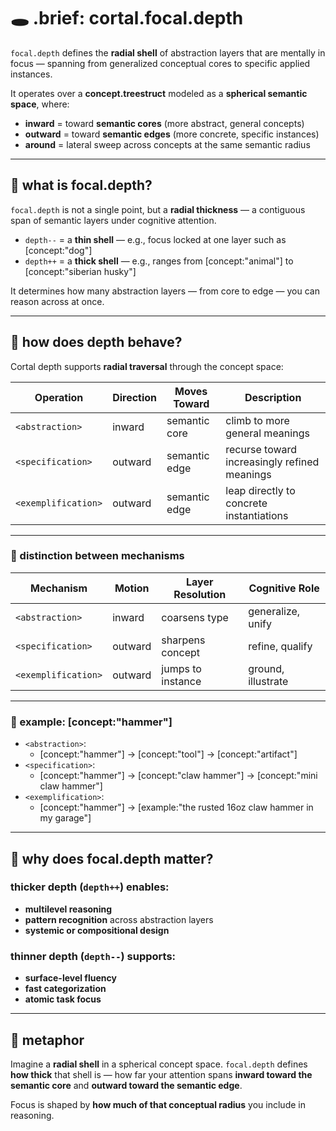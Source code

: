 # 🕳️ .brief: cortal.focal.depth

`focal.depth` defines the **radial shell** of abstraction layers that are mentally in focus — spanning from generalized conceptual cores to specific applied instances.

It operates over a **concept.treestruct** modeled as a **spherical semantic space**, where:

- **inward** = toward **semantic cores** (more abstract, general concepts)
- **outward** = toward **semantic edges** (more concrete, specific instances)
- **around** = lateral sweep across concepts at the same semantic radius

---

## 🧠 what is focal.depth?

`focal.depth` is not a single point, but a **radial thickness** — a contiguous span of semantic layers under cognitive attention.

- `depth--` = a **thin shell** — e.g., focus locked at one layer such as [concept:"dog"]
- `depth++` = a **thick shell** — e.g., ranges from [concept:"animal"] to [concept:"siberian husky"]

It determines how many abstraction layers — from core to edge — you can reason across at once.

---

## 🎯 how does depth behave?

Cortal depth supports **radial traversal** through the concept space:

| Operation             | Direction | Moves Toward        | Description                                  |
|----------------------|-----------|----------------------|----------------------------------------------|
| `<abstraction>`      | inward    | semantic core        | climb to more general meanings               |
| `<specification>`    | outward   | semantic edge        | recurse toward increasingly refined meanings |
| `<exemplification>`  | outward   | semantic edge        | leap directly to concrete instantiations     |

---

### 📌 distinction between mechanisms

| Mechanism             | Motion   | Layer Resolution     | Cognitive Role                      |
|-----------------------|----------|-----------------------|-------------------------------------|
| `<abstraction>`       | inward   | coarsens type         | generalize, unify                   |
| `<specification>`     | outward  | sharpens concept      | refine, qualify                     |
| `<exemplification>`   | outward  | jumps to instance     | ground, illustrate                  |

---

### 🔨 example: [concept:"hammer"]

- `<abstraction>`:
  - [concept:"hammer"] → [concept:"tool"] → [concept:"artifact"]
- `<specification>`:
  - [concept:"hammer"] → [concept:"claw hammer"] → [concept:"mini claw hammer"]
- `<exemplification>`:
  - [concept:"hammer"] → [example:"the rusted 16oz claw hammer in my garage"]

---

## 🧩 why does focal.depth matter?

### thicker depth (`depth++`) enables:
- **multilevel reasoning**
- **pattern recognition** across abstraction layers
- **systemic or compositional design**

### thinner depth (`depth--`) supports:
- **surface-level fluency**
- **fast categorization**
- **atomic task focus**

---

## 🔭 metaphor

Imagine a **radial shell** in a spherical concept space.
`focal.depth` defines **how thick** that shell is — how far your attention spans **inward toward the semantic core** and **outward toward the semantic edge**.

Focus is shaped by **how much of that conceptual radius** you include in reasoning.
